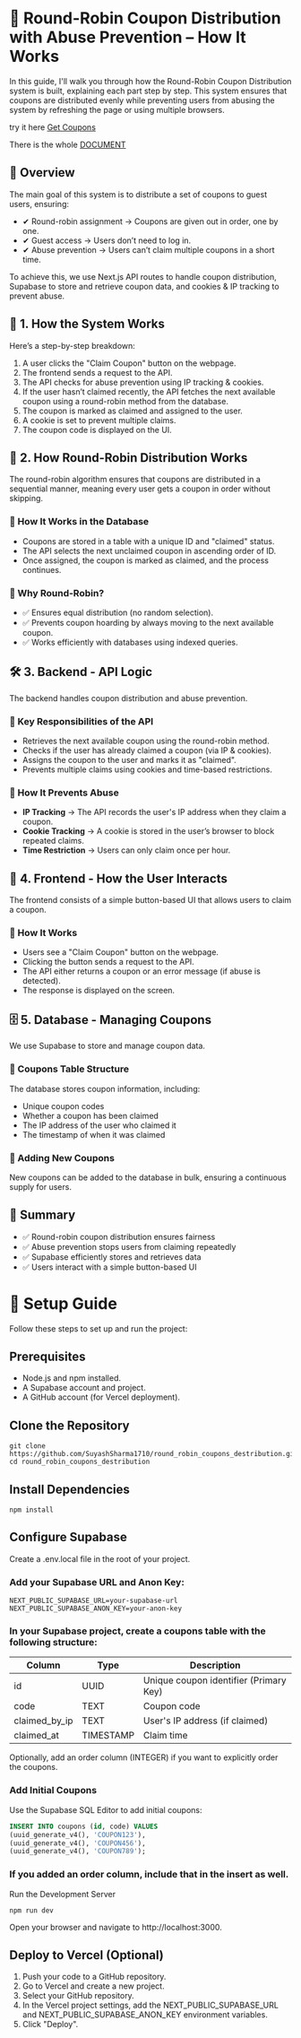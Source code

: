 # 📖 Round-Robin Coupon Distribution with Abuse Prevention – How It Works

In this guide, I'll walk you through how the Round-Robin Coupon Distribution system is built, explaining each part step by step. This system ensures that coupons are distributed evenly while preventing users from abusing the system by refreshing the page or using multiple browsers.

try it here [Get Coupons](https://round-robin-coupons-destribution.vercel.app/)

There is the whole [DOCUMENT](https://docs.google.com/document/d/1RJwS49Jv4IcAm-IAiDfkpdETTkhWPrFbnTQr4fIZN_M/edit?usp=sharing)

## 🌟 Overview

The main goal of this system is to distribute a set of coupons to guest users, ensuring:

* ✔ Round-robin assignment → Coupons are given out in order, one by one.
* ✔ Guest access → Users don’t need to log in.
* ✔ Abuse prevention → Users can’t claim multiple coupons in a short time.

To achieve this, we use Next.js API routes to handle coupon distribution, Supabase to store and retrieve coupon data, and cookies & IP tracking to prevent abuse.

## 📌 1. How the System Works

Here’s a step-by-step breakdown:

1.  A user clicks the "Claim Coupon" button on the webpage.
2.  The frontend sends a request to the API.
3.  The API checks for abuse prevention using IP tracking & cookies.
4.  If the user hasn’t claimed recently, the API fetches the next available coupon using a round-robin method from the database.
5.  The coupon is marked as claimed and assigned to the user.
6.  A cookie is set to prevent multiple claims.
7.  The coupon code is displayed on the UI.

## 🔄 2. How Round-Robin Distribution Works

The round-robin algorithm ensures that coupons are distributed in a sequential manner, meaning every user gets a coupon in order without skipping.

### 🔹 How It Works in the Database

* Coupons are stored in a table with a unique ID and "claimed" status.
* The API selects the next unclaimed coupon in ascending order of ID.
* Once assigned, the coupon is marked as claimed, and the process continues.

### 🔹 Why Round-Robin?

* ✅ Ensures equal distribution (no random selection).
* ✅ Prevents coupon hoarding by always moving to the next available coupon.
* ✅ Works efficiently with databases using indexed queries.

## 🛠️ 3. Backend - API Logic

The backend handles coupon distribution and abuse prevention.

### 🔹 Key Responsibilities of the API

* Retrieves the next available coupon using the round-robin method.
* Checks if the user has already claimed a coupon (via IP & cookies).
* Assigns the coupon to the user and marks it as "claimed".
* Prevents multiple claims using cookies and time-based restrictions.

### 🔹 How It Prevents Abuse

* **IP Tracking** → The API records the user's IP address when they claim a coupon.
* **Cookie Tracking** → A cookie is stored in the user’s browser to block repeated claims.
* **Time Restriction** → Users can only claim once per hour.

## 🎨 4. Frontend - How the User Interacts

The frontend consists of a simple button-based UI that allows users to claim a coupon.

### 🔹 How It Works

* Users see a "Claim Coupon" button on the webpage.
* Clicking the button sends a request to the API.
* The API either returns a coupon or an error message (if abuse is detected).
* The response is displayed on the screen.

## 🗄️ 5. Database - Managing Coupons

We use Supabase to store and manage coupon data.

### 🔹 Coupons Table Structure

The database stores coupon information, including:

* Unique coupon codes
* Whether a coupon has been claimed
* The IP address of the user who claimed it
* The timestamp of when it was claimed

### 🔹 Adding New Coupons

New coupons can be added to the database in bulk, ensuring a continuous supply for users.

## 🎯 Summary

* ✅ Round-robin coupon distribution ensures fairness
* ✅ Abuse prevention stops users from claiming repeatedly
* ✅ Supabase efficiently stores and retrieves data
* ✅ Users interact with a simple button-based UI


# 🚀 Setup Guide

Follow these steps to set up and run the project:

## Prerequisites

- Node.js and npm installed.
- A Supabase account and project.
- A GitHub account (for Vercel deployment).

## Clone the Repository

```
git clone https://github.com/SuyashSharma1710/round_robin_coupons_destribution.git
cd round_robin_coupons_destribution
```

## Install Dependencies

```
npm install
```

## Configure Supabase

Create a .env.local file in the root of your project.

### Add your Supabase URL and Anon Key:

```
NEXT_PUBLIC_SUPABASE_URL=your-supabase-url
NEXT_PUBLIC_SUPABASE_ANON_KEY=your-anon-key
```

### In your Supabase project, create a coupons table with the following structure:

| Column        | Type      | Description                               |
| ------------- | --------- | ----------------------------------------- |
| id          | UUID      | Unique coupon identifier (Primary Key)    |
| code        | TEXT      | Coupon code                               |
| claimed_by_ip | TEXT      | User's IP address (if claimed)            |
| claimed_at  | TIMESTAMP | Claim time                                |

Optionally, add an order column (INTEGER) if you want to explicitly order the coupons.

### Add Initial Coupons
Use the Supabase SQL Editor to add initial coupons:

```SQL
INSERT INTO coupons (id, code) VALUES
(uuid_generate_v4(), 'COUPON123'),
(uuid_generate_v4(), 'COUPON456'),
(uuid_generate_v4(), 'COUPON789');
```

### If you added an order column, include that in the insert as well.

Run the Development Server

```
npm run dev
```

Open your browser and navigate to http://localhost:3000.

## Deploy to Vercel (Optional)

1. Push your code to a GitHub repository.
2. Go to Vercel and create a new project.
3. Select your GitHub repository.
4. In the Vercel project settings, add the NEXT_PUBLIC_SUPABASE_URL and NEXT_PUBLIC_SUPABASE_ANON_KEY environment variables.
5. Click "Deploy".